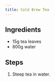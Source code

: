 ```yaml
---
title: Cold Brew Tea
---
```


## Ingredients

- 15g tea leaves
- 800g water

## Steps

1. Steep tea in water.
